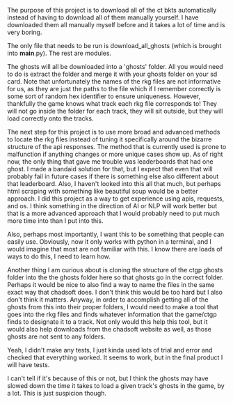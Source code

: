 The purpose of this project is to download all of the ct bkts automatically instead of having to
download all of them manually yourself. I have downloaded them all manually myself before
and it takes a lot of time and is very boring.

The only file that needs to be run is download_all_ghosts (which is brought into __main__.py). The rest are modules. 

The ghosts will all be downloaded into a 'ghosts' folder. All you would need to do is extract
the folder and merge it with your ghosts folder on your sd card. Note that unfortunately the 
names of the rkg files are not informative for us, as they are just the paths to the file which 
if I remember correctly is some sort of random hex identifier to ensure uniqueness. However,
thankfully the game knows what track each rkg file corresponds to! They will not go inside the folder
for each track, they will sit outside, but they will load correctly onto the tracks.

The next step for this project is to use more broad and advanced methods to locate the rkg files
instead of tuning it specifically around the bizarre structure of the api responses. The method that is
currently used is prone to malfunction if anything changes or more unique cases show up. As of right now,
the only thing that gave me trouble was leaderboards that had one ghost. I made a bandaid solution for that,
but I expect that even that will probably fail in future cases if there is something else also different about
that leaderboard. Also, I haven't looked into this all that much, but perhaps html scraping with something like
beautiful soup would be a better approach. I did this project as a way to get experience using apis, requests, and os.
I think something in the direction of AI or NLP will work better but that is a more advanced approach that I would probably need to put much more time into than I put into this.

Also, perhaps most importantly, I want this to be something that people can easily use. Obviously,
now it only works with python in a terminal, and I would imagine that most are not familiar with this.
I know there are loads of ways to do this, I need to learn how. 

Another thing I am curious about is cloning the structure of the ctgp ghosts folder into the the ghosts folder
here so that ghosts go in the correct folder. Perhaps it would be nice to also find a way to name the files in the same
exact way that chadsoft does. I don't think this would be too hard but I also don't think it matters. Anyway, in order to accomplish getting all of the ghosts from this into their proper folders, I would need to make a tool that goes into the rkg files and finds whatever information that the game/ctgp finds to designate it to a track. Not only would this help this tool, but it would also help downloads from the chadsoft website as well, as those ghosts are not sent to any folders.

Yeah, I didn't make any tests, I just kinda used lots of trial and error and checked that everything worked. It seems to work, but in the final product I will have tests.

I can't tell if it's because of this or not, but I think the ghosts may have slowed down the time it takes to load
a given track's ghosts in the game, by a lot. This is just suspicion though.

